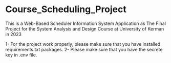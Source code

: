 # Course_Scheduling_Project
This is a Web-Based Scheduler Information System Application as The Final Project for the System Analysis and Design Course at University of Kerman in 2023


1- For the project work properly, please make sure that you have installed requirements.txt packages.
2- Please make sure that you have the secrete key in .env file.
